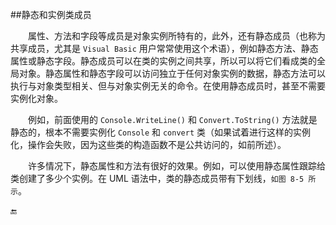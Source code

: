 ##静态和实例类成员

&emsp;&emsp;属性、方法和字段等成员是对象实例所特有的，此外，还有静态成员（也称为共享成员，尤其是 `Visual Basic` 用户常常使用这个术语），例如静态方法、静态属性或静态字段。静态成员可以在类的实例之间共享，所以可以将它们看成类的全局对象。静态属性和静态字段可以访问独立于任何对象实例的数据，静态方法可以执行与对象类型相关、但与对象实例无关的命令。在使用静态成员时，甚至不需要实例化对象。

&emsp;&emsp;例如，前面使用的 `Console.WriteLine()` 和 `Convert.ToString()` 方法就是静态的，根本不需要实例化 `Console` 和 `convert` 类（如果试着进行这样的实例化，操作会失败，因为这些类的构造函数不是公共访问的，如前所述）。

&emsp;&emsp;许多情况下，静态属性和方法有很好的效果。例如，可以使用静态属性跟踪给类创建了多少个实例。在 UML 语法中，类的静态成员带有下划线，`如图 8-5 所示`。












🔚